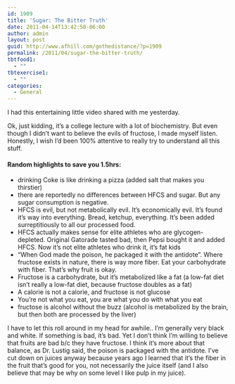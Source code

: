 ```yaml
---
id: 1909
title: 'Sugar: The Bitter Truth'
date: 2011-04-14T13:42:58-06:00
author: admin
layout: post
guid: http://www.afhill.com/gothedistance/?p=1909
permalink: /2011/04/sugar-the-bitter-truth/
tbtfood1:
  - ""
tbtexercise1:
  - ""
categories:
  - General
---
```

I had this entertaining little video shared with me yesterday.

Ok, just kidding, it&#8217;s a college lecture with a lot of biochemistry. But even though I didn&#8217;t want to believe the evils of fructose, I made myself listen. Honestly, I wish I&#8217;d been 100% attentive to really try to understand all this stuff. 

#### Random highlights to save you 1.5hrs:

  * drinking Coke is like drinking a pizza (added salt that makes you thirstier)
  * there are reportedly no differences between HFCS and sugar. But any sugar consumption is negative. 
  * HFCS is evil, but not metabolically evil. It&#8217;s economically evil. It&#8217;s found it&#8217;s way into everything. Bread, ketchup, everything. It&#8217;s been added surreptitiously to all our processed food.
  * HFCS actually makes sense for elite athletes who are glycogen-depleted. Original Gatorade tasted bad, then Pepsi bought it and added HFCS. Now it&#8217;s not elite athletes who drink it, it&#8217;s fat kids
  * &#8220;When God made the poison, he packaged it with the antidote&#8221;. Where fructose exists in nature, there is way more fiber. Eat your carbohydrate with fiber. That&#8217;s why fruit is okay.
  * Fructose is a carbohydrate, but it&#8217;s metabolized like a fat (a low-fat diet isn&#8217;t really a low-fat diet, because fructose doubles as a fat)
  * A calorie is not a calorie, and fructose is not glucose
  * You&#8217;re not what you eat, you are what you do with what you eat
  * fructose is alcohol without the buzz (alcohol is metabolized by the brain, but then both are processed by the liver)



I have to let this roll around in my head for awhile.. I&#8217;m generally very black and white. If something is bad, it&#8217;s bad. Yet I don&#8217;t think I&#8217;m willing to believe that fruits are bad b/c they have fructose. I think it&#8217;s more about that balance, as Dr. Lustig said, the poison is packaged with the antidote. I&#8217;ve cut down on juices anyway because years ago I learned that it&#8217;s the fiber in the fruit that&#8217;s good for you, not necessarily the juice itself (and I also believe that may be why on some level I like pulp in my juice).